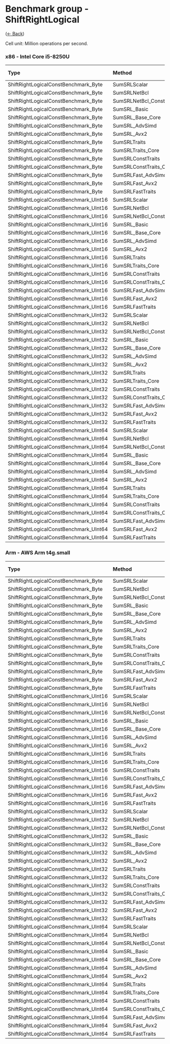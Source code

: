 # Benchmark group - ShiftRightLogical
([← Back](ShiftRightLogical.md))

Cell unit: Million operations per second.

### x86 - lntel Core i5-8250U
| Type                                   | Method                 | .NET Framework | .NET Core 2.1 | .NET Core 3.1 |  .NET 5.0 |  .NET 6.0 |  .NET 7.0 |
| :------------------------------------- | :--------------------- | -------------: | ------------: | ------------: | --------: | --------: | --------: |
| ShiftRightLogicalConstBenchmark_Byte   | SumSRLScalar           |        676.636 |       708.130 |       933.951 |   953.066 |  1141.269 |  1317.919 |
| ShiftRightLogicalConstBenchmark_Byte   | SumSRLNetBcl           |                |               |               |           |           |   614.064 |
| ShiftRightLogicalConstBenchmark_Byte   | SumSRLNetBcl_Const     |                |               |               |           |           |   979.279 |
| ShiftRightLogicalConstBenchmark_Byte   | SumSRL_Basic           |       2712.984 |      2764.181 |      2739.860 |  2969.480 |  2274.348 | 18234.177 |
| ShiftRightLogicalConstBenchmark_Byte   | SumSRL_Base_Core       |       2822.861 |      2787.810 |      2832.429 |  2963.524 |  2836.866 | 18203.678 |
| ShiftRightLogicalConstBenchmark_Byte   | SumSRL_AdvSimd         |                |               |               |           |           |           |
| ShiftRightLogicalConstBenchmark_Byte   | SumSRL_Avx2            |                |               |     16927.856 | 17639.587 | 17322.205 | 19503.269 |
| ShiftRightLogicalConstBenchmark_Byte   | SumSRLTraits           |       2763.121 |      2813.433 |     17089.946 | 17646.018 | 16906.401 | 19523.368 |
| ShiftRightLogicalConstBenchmark_Byte   | SumSRLTraits_Core      |       2765.412 |      2738.805 |     33131.684 | 31125.478 | 29301.316 | 30049.183 |
| ShiftRightLogicalConstBenchmark_Byte   | SumSRLConstTraits      |       3290.487 |      3266.420 |     21290.313 | 25728.183 | 32205.636 | 25769.708 |
| ShiftRightLogicalConstBenchmark_Byte   | SumSRLConstTraits_Core |       3397.125 |      3254.282 |     33122.707 | 30397.182 | 29922.054 | 32908.088 |
| ShiftRightLogicalConstBenchmark_Byte   | SumSRLFast_AdvSimd     |                |               |               |           |           |           |
| ShiftRightLogicalConstBenchmark_Byte   | SumSRLFast_Avx2        |                |               |     20884.136 | 27106.210 | 29286.890 | 28868.622 |
| ShiftRightLogicalConstBenchmark_Byte   | SumSRLFastTraits       |       3101.489 |      2959.432 |     20825.814 | 27781.507 | 29353.797 | 28745.911 |
| ShiftRightLogicalConstBenchmark_UInt16 | SumSRLScalar           |        686.987 |       672.940 |       949.876 |   954.735 |  1132.513 |  1322.004 |
| ShiftRightLogicalConstBenchmark_UInt16 | SumSRLNetBcl           |                |               |               |           |           | 14809.776 |
| ShiftRightLogicalConstBenchmark_UInt16 | SumSRLNetBcl_Const     |                |               |               |           |           | 18092.546 |
| ShiftRightLogicalConstBenchmark_UInt16 | SumSRL_Basic           |       1399.415 |      1391.336 |      1370.037 |  1493.871 |  1446.483 | 15609.970 |
| ShiftRightLogicalConstBenchmark_UInt16 | SumSRL_Base_Core       |       1428.099 |      1404.558 |      1339.424 |  1229.047 |  1453.755 | 14680.034 |
| ShiftRightLogicalConstBenchmark_UInt16 | SumSRL_AdvSimd         |                |               |               |           |           |           |
| ShiftRightLogicalConstBenchmark_UInt16 | SumSRL_Avx2            |                |               |     13456.086 | 11805.536 | 14522.419 | 13758.862 |
| ShiftRightLogicalConstBenchmark_UInt16 | SumSRLTraits           |       1443.467 |      1370.414 |     13835.850 | 14325.129 | 12000.746 | 14574.237 |
| ShiftRightLogicalConstBenchmark_UInt16 | SumSRLTraits_Core      |       1326.763 |      1402.270 |     15607.688 | 13486.406 | 16820.279 | 15497.392 |
| ShiftRightLogicalConstBenchmark_UInt16 | SumSRLConstTraits      |       1707.216 |      1709.098 |     13726.661 | 13055.716 | 17456.865 | 17506.501 |
| ShiftRightLogicalConstBenchmark_UInt16 | SumSRLConstTraits_Core |       1681.437 |      1697.491 |     15845.440 | 13154.944 | 18354.993 | 16350.743 |
| ShiftRightLogicalConstBenchmark_UInt16 | SumSRLFast_AdvSimd     |                |               |               |           |           |           |
| ShiftRightLogicalConstBenchmark_UInt16 | SumSRLFast_Avx2        |                |               |     14239.876 | 12567.213 | 15310.185 | 14433.111 |
| ShiftRightLogicalConstBenchmark_UInt16 | SumSRLFastTraits       |       1550.767 |      1551.263 |     14810.041 | 12223.604 | 15733.755 | 14527.394 |
| ShiftRightLogicalConstBenchmark_UInt32 | SumSRLScalar           |        695.950 |       700.561 |      1090.632 |   646.744 |  1380.535 |  1344.719 |
| ShiftRightLogicalConstBenchmark_UInt32 | SumSRLNetBcl           |                |               |               |           |           |  7313.562 |
| ShiftRightLogicalConstBenchmark_UInt32 | SumSRLNetBcl_Const     |                |               |               |           |           |  8922.247 |
| ShiftRightLogicalConstBenchmark_UInt32 | SumSRL_Basic           |        710.412 |       711.251 |       667.100 |   552.780 |   737.186 |  7597.169 |
| ShiftRightLogicalConstBenchmark_UInt32 | SumSRL_Base_Core       |        711.064 |       692.471 |       679.439 |   507.629 |   752.136 |  6669.024 |
| ShiftRightLogicalConstBenchmark_UInt32 | SumSRL_AdvSimd         |                |               |               |           |           |           |
| ShiftRightLogicalConstBenchmark_UInt32 | SumSRL_Avx2            |                |               |      6626.788 |  4311.531 |  6867.337 |  6299.407 |
| ShiftRightLogicalConstBenchmark_UInt32 | SumSRLTraits           |        722.908 |       686.018 |      7295.258 |  3834.455 |  6848.619 |  6713.570 |
| ShiftRightLogicalConstBenchmark_UInt32 | SumSRLTraits_Core      |        731.994 |       690.576 |      7790.768 |  6993.301 |  9056.677 |  8656.923 |
| ShiftRightLogicalConstBenchmark_UInt32 | SumSRLConstTraits      |        851.818 |       847.091 |      7104.290 |  8071.843 |  8729.219 |  7526.184 |
| ShiftRightLogicalConstBenchmark_UInt32 | SumSRLConstTraits_Core |        850.620 |       856.251 |      8340.662 |  9120.339 |  8247.695 |  8775.590 |
| ShiftRightLogicalConstBenchmark_UInt32 | SumSRLFast_AdvSimd     |                |               |               |           |           |           |
| ShiftRightLogicalConstBenchmark_UInt32 | SumSRLFast_Avx2        |                |               |      7594.773 |  8137.778 |  7156.965 |  7541.490 |
| ShiftRightLogicalConstBenchmark_UInt32 | SumSRLFastTraits       |        781.691 |       603.450 |      7320.504 |  5105.923 |  7904.437 |  7353.749 |
| ShiftRightLogicalConstBenchmark_UInt64 | SumSRLScalar           |        677.784 |       678.091 |      1061.761 |  1079.662 |  1070.000 |  1333.139 |
| ShiftRightLogicalConstBenchmark_UInt64 | SumSRLNetBcl           |                |               |               |           |           |  3720.209 |
| ShiftRightLogicalConstBenchmark_UInt64 | SumSRLNetBcl_Const     |                |               |               |           |           |  4333.666 |
| ShiftRightLogicalConstBenchmark_UInt64 | SumSRL_Basic           |        373.057 |       394.003 |       389.535 |   373.421 |   393.138 |  3764.647 |
| ShiftRightLogicalConstBenchmark_UInt64 | SumSRL_Base_Core       |        389.792 |       371.337 |       395.483 |   371.796 |   388.349 |  3807.459 |
| ShiftRightLogicalConstBenchmark_UInt64 | SumSRL_AdvSimd         |                |               |               |           |           |           |
| ShiftRightLogicalConstBenchmark_UInt64 | SumSRL_Avx2            |                |               |      3361.730 |  3334.543 |  3481.718 |  3380.790 |
| ShiftRightLogicalConstBenchmark_UInt64 | SumSRLTraits           |        383.544 |       374.939 |      3365.101 |  2915.849 |  3373.438 |  3333.889 |
| ShiftRightLogicalConstBenchmark_UInt64 | SumSRLTraits_Core      |        368.325 |       389.865 |      4367.611 |  4204.078 |  4310.722 |  4063.224 |
| ShiftRightLogicalConstBenchmark_UInt64 | SumSRLConstTraits      |        465.597 |       465.793 |      3466.271 |  3545.798 |  4375.220 |  4353.153 |
| ShiftRightLogicalConstBenchmark_UInt64 | SumSRLConstTraits_Core |        463.295 |       385.057 |      4076.087 |  4094.998 |  4589.524 |  4024.723 |
| ShiftRightLogicalConstBenchmark_UInt64 | SumSRLFast_AdvSimd     |                |               |               |           |           |           |
| ShiftRightLogicalConstBenchmark_UInt64 | SumSRLFast_Avx2        |                |               |      3682.970 |  3653.751 |  3715.074 |  3765.448 |
| ShiftRightLogicalConstBenchmark_UInt64 | SumSRLFastTraits       |        404.966 |       417.011 |      3526.183 |  3922.846 |  4082.896 |  3690.236 |

### Arm - AWS Arm t4g.small
| Type                                   | Method                 | .NET Core 3.1 |  .NET 5.0 |  .NET 6.0 |  .NET 7.0 |
| :------------------------------------- | :--------------------- | ------------: | --------: | --------: | --------: |
| ShiftRightLogicalConstBenchmark_Byte   | SumSRLScalar           |       609.971 |   610.843 |   654.575 |   890.839 |
| ShiftRightLogicalConstBenchmark_Byte   | SumSRLNetBcl           |               |           |           | 19586.726 |
| ShiftRightLogicalConstBenchmark_Byte   | SumSRLNetBcl_Const     |               |           |           | 19590.775 |
| ShiftRightLogicalConstBenchmark_Byte   | SumSRL_Basic           |      3535.363 |  3580.168 |  3569.164 |  7933.745 |
| ShiftRightLogicalConstBenchmark_Byte   | SumSRL_Base_Core       |      3537.350 |  3664.403 |  3616.444 |  7930.950 |
| ShiftRightLogicalConstBenchmark_Byte   | SumSRL_AdvSimd         |               | 11345.178 | 11338.244 | 13165.746 |
| ShiftRightLogicalConstBenchmark_Byte   | SumSRL_Avx2            |               |           |           |           |
| ShiftRightLogicalConstBenchmark_Byte   | SumSRLTraits           |      3741.637 | 11913.021 | 11355.501 | 13175.619 |
| ShiftRightLogicalConstBenchmark_Byte   | SumSRLTraits_Core      |      3738.350 | 16982.614 | 15872.815 | 19580.851 |
| ShiftRightLogicalConstBenchmark_Byte   | SumSRLConstTraits      |      3823.629 | 15882.629 | 15867.157 | 19447.280 |
| ShiftRightLogicalConstBenchmark_Byte   | SumSRLConstTraits_Core |      3824.594 | 16997.625 | 16974.903 | 19432.662 |
| ShiftRightLogicalConstBenchmark_Byte   | SumSRLFast_AdvSimd     |               | 15868.754 | 17003.082 | 19603.444 |
| ShiftRightLogicalConstBenchmark_Byte   | SumSRLFast_Avx2        |               |           |           |           |
| ShiftRightLogicalConstBenchmark_Byte   | SumSRLFastTraits       |      3803.316 | 15886.504 | 16996.865 | 19568.992 |
| ShiftRightLogicalConstBenchmark_UInt16 | SumSRLScalar           |       606.641 |   607.225 |   606.715 |   820.618 |
| ShiftRightLogicalConstBenchmark_UInt16 | SumSRLNetBcl           |               |           |           |  9505.360 |
| ShiftRightLogicalConstBenchmark_UInt16 | SumSRLNetBcl_Const     |               |           |           |  9508.811 |
| ShiftRightLogicalConstBenchmark_UInt16 | SumSRL_Basic           |      1767.420 |  1798.180 |  1778.601 |  9521.524 |
| ShiftRightLogicalConstBenchmark_UInt16 | SumSRL_Base_Core       |      1765.596 |  1787.371 |  1793.904 |  9503.337 |
| ShiftRightLogicalConstBenchmark_UInt16 | SumSRL_AdvSimd         |               |  5673.453 |  5929.012 |  6511.443 |
| ShiftRightLogicalConstBenchmark_UInt16 | SumSRL_Avx2            |               |           |           |           |
| ShiftRightLogicalConstBenchmark_UInt16 | SumSRLTraits           |      1891.842 |  5681.334 |  5940.648 |  9505.102 |
| ShiftRightLogicalConstBenchmark_UInt16 | SumSRLTraits_Core      |      1893.230 |  8484.151 |  7879.072 |  9509.063 |
| ShiftRightLogicalConstBenchmark_UInt16 | SumSRLConstTraits      |      1919.649 |  1250.372 |  7884.014 |  9442.549 |
| ShiftRightLogicalConstBenchmark_UInt16 | SumSRLConstTraits_Core |      1921.276 |  8473.922 |  7875.343 |  9439.698 |
| ShiftRightLogicalConstBenchmark_UInt16 | SumSRLFast_AdvSimd     |               |  7921.829 |  7862.685 |  9522.792 |
| ShiftRightLogicalConstBenchmark_UInt16 | SumSRLFast_Avx2        |               |           |           |           |
| ShiftRightLogicalConstBenchmark_UInt16 | SumSRLFastTraits       |      1915.946 |  6611.060 |  8390.470 |  9510.709 |
| ShiftRightLogicalConstBenchmark_UInt32 | SumSRLScalar           |       747.766 |   746.570 |   748.934 |  1169.981 |
| ShiftRightLogicalConstBenchmark_UInt32 | SumSRLNetBcl           |               |           |           |  4758.308 |
| ShiftRightLogicalConstBenchmark_UInt32 | SumSRLNetBcl_Const     |               |           |           |  4747.163 |
| ShiftRightLogicalConstBenchmark_UInt32 | SumSRL_Basic           |       949.905 |   976.257 |   975.748 |  4746.886 |
| ShiftRightLogicalConstBenchmark_UInt32 | SumSRL_Base_Core       |       385.962 |   978.606 |   975.768 |  4751.345 |
| ShiftRightLogicalConstBenchmark_UInt32 | SumSRL_AdvSimd         |               |  3274.991 |  3279.505 |  3280.461 |
| ShiftRightLogicalConstBenchmark_UInt32 | SumSRL_Avx2            |               |           |           |           |
| ShiftRightLogicalConstBenchmark_UInt32 | SumSRLTraits           |       938.073 |  3276.459 |  3280.786 |  4737.385 |
| ShiftRightLogicalConstBenchmark_UInt32 | SumSRLTraits_Core      |       938.379 |  3901.594 |  4180.485 |  4753.624 |
| ShiftRightLogicalConstBenchmark_UInt32 | SumSRLConstTraits      |       947.631 |  3896.249 |  3916.718 |  4717.740 |
| ShiftRightLogicalConstBenchmark_UInt32 | SumSRLConstTraits_Core |       959.031 |  3902.825 |  3923.265 |  4709.911 |
| ShiftRightLogicalConstBenchmark_UInt32 | SumSRLFast_AdvSimd     |               |  3880.117 |  4172.700 |  4736.323 |
| ShiftRightLogicalConstBenchmark_UInt32 | SumSRLFast_Avx2        |               |           |           |           |
| ShiftRightLogicalConstBenchmark_UInt32 | SumSRLFastTraits       |       962.467 |  3888.059 |  3919.469 |  4749.435 |
| ShiftRightLogicalConstBenchmark_UInt64 | SumSRLScalar           |       740.429 |   741.494 |   742.373 |  1189.752 |
| ShiftRightLogicalConstBenchmark_UInt64 | SumSRLNetBcl           |               |           |           |  2434.417 |
| ShiftRightLogicalConstBenchmark_UInt64 | SumSRLNetBcl_Const     |               |           |           |  2434.110 |
| ShiftRightLogicalConstBenchmark_UInt64 | SumSRL_Basic           |       485.800 |   484.430 |   487.105 |  2423.514 |
| ShiftRightLogicalConstBenchmark_UInt64 | SumSRL_Base_Core       |       490.624 |   484.508 |   476.591 |  2352.692 |
| ShiftRightLogicalConstBenchmark_UInt64 | SumSRL_AdvSimd         |               |  1419.077 |  1419.860 |  1633.169 |
| ShiftRightLogicalConstBenchmark_UInt64 | SumSRL_Avx2            |               |           |           |           |
| ShiftRightLogicalConstBenchmark_UInt64 | SumSRLTraits           |       471.315 |  1420.603 |  1420.872 |  1648.802 |
| ShiftRightLogicalConstBenchmark_UInt64 | SumSRLTraits_Core      |       471.172 |  2120.369 |  2122.190 |  2390.895 |
| ShiftRightLogicalConstBenchmark_UInt64 | SumSRLConstTraits      |       470.183 |  1974.648 |  2120.920 |  2410.270 |
| ShiftRightLogicalConstBenchmark_UInt64 | SumSRLConstTraits_Core |       470.207 |  1981.918 |  1982.508 |  2399.429 |
| ShiftRightLogicalConstBenchmark_UInt64 | SumSRLFast_AdvSimd     |               |  1977.193 |  1654.524 |  2379.890 |
| ShiftRightLogicalConstBenchmark_UInt64 | SumSRLFast_Avx2        |               |           |           |           |
| ShiftRightLogicalConstBenchmark_UInt64 | SumSRLFastTraits       |       470.075 |  1980.220 |  1654.040 |  2380.027 |
